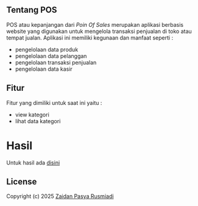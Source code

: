 ## Tentang POS

POS atau kepanjangan dari <i>Poin Of Sales</i> merupakan aplikasi berbasis website yang digunakan untuk mengelola transaksi penjualan di toko atau tempat jualan. Aplikasi ini memiliki kegunaan dan manfaat seperti :
- pengelolaan data produk
- pengelolaan data pelanggan
- pengelolaan transaksi penjualan
- pengelolaan data kasir

## Fitur

Fitur yang dimiliki untuk saat ini yaitu :
- view kategori
- lihat data kategori

# Hasil
Untuk hasil ada [disini](https://docs.google.com/presentation/d/1u4M3RJaJGzc2oXyrq1tsXHKlQwMjyI6-Kpv5MX8qhOk/edit?usp=sharing)
## License

Copyright (c) 2025 [Zaidan Pasya Rusmiadi](https://www.instagram.com/zai.p_/profilecard/)
